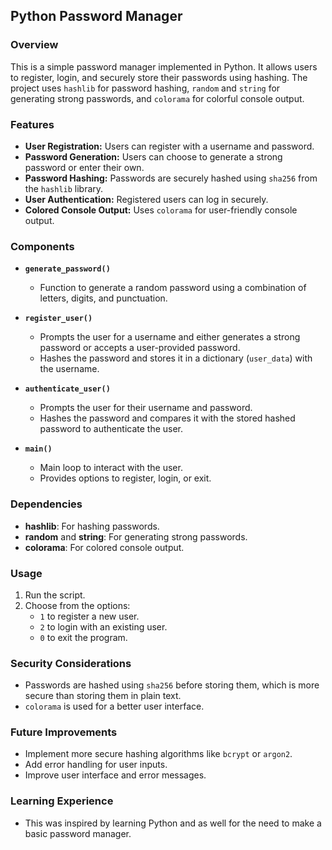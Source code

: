 ## Python Password Manager

### Overview
This is a simple password manager implemented in Python. It allows users to register, login, and securely store their passwords using hashing. The project uses `hashlib` for password hashing, `random` and `string` for generating strong passwords, and `colorama` for colorful console output.

### Features
- **User Registration:** Users can register with a username and password.
- **Password Generation:** Users can choose to generate a strong password or enter their own.
- **Password Hashing:** Passwords are securely hashed using `sha256` from the `hashlib` library.
- **User Authentication:** Registered users can log in securely.
- **Colored Console Output:** Uses `colorama` for user-friendly console output.

### Components

- **`generate_password()`**
  - Function to generate a random password using a combination of letters, digits, and punctuation.

- **`register_user()`**
  - Prompts the user for a username and either generates a strong password or accepts a user-provided password.
  - Hashes the password and stores it in a dictionary (`user_data`) with the username.

- **`authenticate_user()`**
  - Prompts the user for their username and password.
  - Hashes the password and compares it with the stored hashed password to authenticate the user.

- **`main()`**
  - Main loop to interact with the user.
  - Provides options to register, login, or exit.

### Dependencies
- **hashlib**: For hashing passwords.
- **random** and **string**: For generating strong passwords.
- **colorama**: For colored console output.

### Usage
1. Run the script.
2. Choose from the options:
   - `1` to register a new user.
   - `2` to login with an existing user.
   - `0` to exit the program.

### Security Considerations
- Passwords are hashed using `sha256` before storing them, which is more secure than storing them in plain text.
- `colorama` is used for a better user interface.

### Future Improvements
- Implement more secure hashing algorithms like `bcrypt` or `argon2`.
- Add error handling for user inputs.
- Improve user interface and error messages.

### Learning Experience
- This was inspired by learning Python and as well for the need to make a basic password manager.

